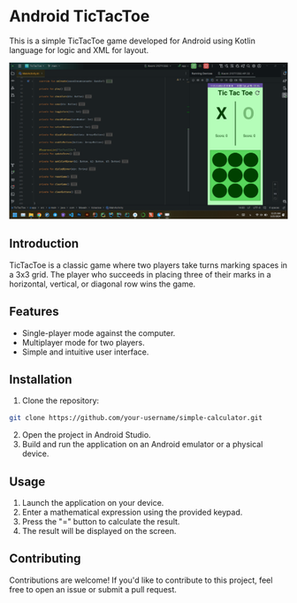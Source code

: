 # Android TicTacToe

This is a simple TicTacToe game developed for Android using Kotlin language for logic and XML for layout.

![Animation.gif](Animation.gif)

## Introduction

TicTacToe is a classic game where two players take turns marking spaces in a 3x3 grid. The player who succeeds in placing three of their marks in a horizontal, vertical, or diagonal row wins the game.

## Features

- Single-player mode against the computer.
- Multiplayer mode for two players.
- Simple and intuitive user interface.



## Installation

1. Clone the repository:

```bash
git clone https://github.com/your-username/simple-calculator.git
 ```

2. Open the project in Android Studio.
3. Build and run the application on an Android emulator or a physical device.

## Usage


1. Launch the application on your device.
2. Enter a mathematical expression using the provided keypad.
3. Press the "=" button to calculate the result.
4. The result will be displayed on the screen.

## Contributing
Contributions are welcome! If you'd like to contribute to this project, feel free to open an issue or submit a pull request.
